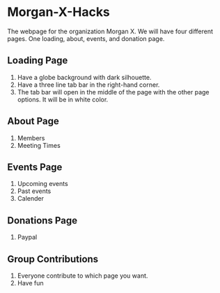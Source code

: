# Morgan-X-Hacks
The webpage for the organization Morgan X. We will have four different pages. One loading, about, events, and donation page. 
## Loading Page
1. Have a globe background with dark silhouette. 
2. Have a three line tab bar in the right-hand corner. 
3. The tab bar will open in the middle of the page with the other page options. It will be in white color. 
## About Page
1. Members
2. Meeting Times
## Events Page
1. Upcoming events
2. Past events
3. Calender 
## Donations Page
1. Paypal
## Group Contributions 
1. Everyone contribute to which page you want. 
2. Have fun 

